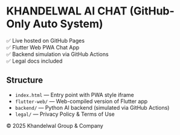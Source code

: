 
# KHANDELWAL AI CHAT (GitHub-Only Auto System)

✅ Live hosted on GitHub Pages  
✅ Flutter Web PWA Chat App  
✅ Backend simulation via GitHub Actions  
✅ Legal docs included

## Structure
- `index.html` — Entry point with PWA style iframe
- `flutter-web/` — Web-compiled version of Flutter app
- `backend/` — Python AI backend (simulated via GitHub Actions)
- `legal/` — Privacy Policy & Terms of Use

© 2025 Khandelwal Group & Company
